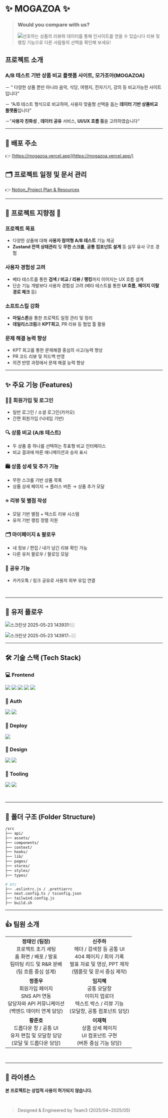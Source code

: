 # ✨ MOGAZOA ✨

> ### Would you compare with us?
>
> ![선호하는 상품의 리뷰와 데이터를 통해 인사이트를 얻을 수 있습니다  리뷰 및 랭킹 기능으로 다른 사람들의 선택을 확인해 보세요!](https://github.com/user-attachments/assets/47b2a33c-f7fb-4f7b-b500-2b618680a31d)

## 프로젝트 소개

### A/B 테스트 기반 상품 비교 플랫폼 사이트, 모가조아(MOGAZOA)

－ “ 다양한 상품 뿐만 아니라 음악, 식당, 여행지, 전자기기, 강의 등 비교가능한 사이트입니다”

－ “A/B 테스트 형식으로 비교하여, 사용자 맞춤형 선택을 돕는 **데이터 기반 상품비교 플랫폼**입니다”

－“**사용자 친화성** , **데이터 공유** 서비스, **UI/UX 흐름 등**을 고려하였습니다“
<br>

---
## 🧭 배포 주소

👉 [https://mogazoa.vercel.app](https://mogazoa.vercel.app/)



## 🗂️ 프로젝트 일정 및 문서 관리

👉 [Notion_Project Plan & Resources](https://scientific-purchase-29c.notion.site/1d7bbd03168181859b0afb9b63e0927b)
 

---
## 🎯 프로젝트 지향점 🎯

### 프로젝트 목표
- 다양한 상품에 대해 **사용자 참여형 A/B 테스트** 기능 제공
- **Zustand 전역 상태관리** 및 **무한 스크롤**, **공통 컴포넌트 설계** 등 실무 유사 구조 경험

### **사용자 경험성 고려**

- 베타 테스트를 통한 **검색 / 비교 / 리뷰 / 랭킹**까지 이어지는 UX 흐름 설계
- 단순 기능 개발보다 사용자 경험성 고려 (베타 테스트를 통한 **UI 흐름**, **페이지 이탈 경로 체크** 등)

### **소프트스킬 강화**

- **마일스톤**을 통한 프로젝트 일정 관리 및 정리
- **데일리스크럼**과 **KPT회고**, PR 리뷰 등 협업 툴 활용

### **문제 해결 능력 향상**


- KPT 회고를 통한 문제해결 중심의 사고/능력 향상 
- PR 코드 리뷰 및 피드백 반영
- 의견 반영 과정에서 문제 해결 능력 향상
 
---


## ✨ 주요 기능 (Features)

### 🧑‍💻 회원가입 및 로그인

- 일반 로그인 / 소셜 로그인(카카오)
- 간편 회원가입 (닉네임 기반)

### 🔍 상품 비교 (A/B 테스트)

- 두 상품 중 하나를 선택하는 투표형 비교 인터페이스
- 비교 결과에 따른 애니메이션과 승자 표시

### 🛍️ 상품 상세 및 추가 기능

- 무한 스크롤 기반 상품 목록
- 상품 상세 페이지 → 플러스 버튼 → 상품 추가 모달

### ⭐ 리뷰 및 별점 작성

- 모달 기반 별점 + 텍스트 리뷰 시스템
- 유저 기반 랭킹 정렬 지원

### 🗂️ 마이페이지 & 팔로우

- 내 정보 / 편집 / 내가 남긴 리뷰 확인 가능
- 다른 유저 팔로우 / 팔로잉 모달

### 🔗 공유 기능

- 카카오톡 / 링크 공유로 사용자 외부 유입 연결


<br>

---

## 🧠 유저 플로우 

![스크린샷 2025-05-23 143931](https://github.com/user-attachments/assets/5d5f3f4a-e7b2-4193-bdce-8c13a98b14e6)👇🏼


![스크린샷 2025-05-23 143917](https://github.com/user-attachments/assets/03005828-f65c-4b24-8688-85393e97f3ad)👉🏼


---

## 🛠️ 기술 스택 (Tech Stack) 

### 💻 Frontend

<img src="https://img.shields.io/badge/Next.js-000000?style=for-the-badge&logo=next.js&logoColor=white"> <img src="https://img.shields.io/badge/TypeScript-3178C6?style=for-the-badge&logo=typescript&logoColor=white"> <img src="https://img.shields.io/badge/React_Query-FF4154?style=for-the-badge&logo=reactquery&logoColor=white"> <img src="https://img.shields.io/badge/Zustand-000000?style=for-the-badge&logo=Zustand&logoColor=white"> <img src="https://img.shields.io/badge/TailwindCSS-06B6D4?style=for-the-badge&logo=tailwindcss&logoColor=white">

### 🔐 Auth

<img src="https://img.shields.io/badge/localStorage-cccccc?style=for-the-badge"> <img src="https://img.shields.io/badge/Kakao_OAuth-FFCD00?style=for-the-badge&logo=KakaoTalk&logoColor=000000">

### 🚀 Deploy

<img src="https://img.shields.io/badge/Vercel-000000?style=for-the-badge&logo=vercel&logoColor=white">

### 🎨 Design

<img src="https://img.shields.io/badge/Figma-F24E1E?style=for-the-badge&logo=figma&logoColor=white"> <img src="https://img.shields.io/badge/Notion-000000?style=for-the-badge&logo=notion&logoColor=white">

### 🧰 Tooling

<img src="https://img.shields.io/badge/ESLint-4B32C3?style=for-the-badge&logo=eslint&logoColor=white"> <img src="https://img.shields.io/badge/Prettier-F7B93E?style=for-the-badge&logo=prettier&logoColor=white">


<br>

--- 

## 🧩 폴더 구조 (Folder Structure)

```bash
/src
├── api/
├── assets/
├── components/
├── context/
├── hooks/
├── lib/
├── pages/
├── stores/
├── styles/
├── types/

# etc
├── .eslintrc.js / .prettierrc
├── next.config.ts / tsconfig.json
├── tailwind.config.js
├── build.sh

```

---

<h2>👍 팀원 소개</h2>

<table>
  <tr>
    <td align="center">
      <b>정태인 (팀장)</b><br />
      프로젝트 초기 세팅<br />
      홈 화면 / 배포 / 발표<br />
      팀미팅 리드 및 R&R 분배<br />
      (팀 흐름 중심 설계)
    </td>
    <td align="center">
      <b>신주하</b><br />
      헤더 / 검색창 등 공통 UI<br />
      404 페이지 / 회의 기록<br />
      발표 자료 및 영상, PPT 제작<br />
      (템플릿 및 문서 중심 제작)
    </td>
     </tr>
     <tr>
    <td align="center">
      <b>정종우</b><br />
      회원가입 페이지 <br /> SNS API 연동<br />
      담당자와 API 커뮤니케이션<br />
      (백엔드 데이터 연계 담당)
    </td>
    <td align="center">
      <b>임지혜</b><br />
      공통 모달창<br /> 이미지 업로더<br />
      텍스트 박스 / 리뷰 기능<br />
      (모달창, 공통 컴포넌트 담당)
    </td>
    </tr>
    <tr>
    <td align="center">
      <b>황준호</b><br />
      드롭다운 창 / 공통 UI<br />
      유저 편집 및 모달창 담당<br />
      (모달 및 드롭다운 담당)
    </td>
    <td align="center">
      <b>이재혁</b><br />
      상품 상세 페이지<br />
      UI 컴포넌트 구현<br />
      (버튼 중심 기능 담당)
    </td>
  </tr>
</table>

<br>

---

## 📝 라이센스

**본 프로젝트는 상업적 사용이 허가되지 않습니다.**

<br>

> Designed & Engineered by Team3 (2025/04~2025/05)
